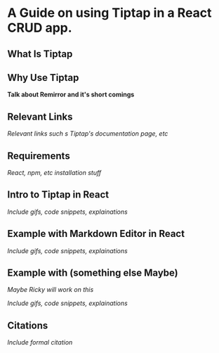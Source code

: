 # A Guide on using Tiptap in a React CRUD app.

## What Is Tiptap


## Why Use Tiptap

__Talk about Remirror and it's short comings__

## Relevant Links
_Relevant links such s Tiptap's documentation page, etc_

## Requirements
_React, npm, etc installation stuff_

## Intro to Tiptap in React

_Include gifs, code snippets, explainations_


## Example with Markdown Editor in React
_Include gifs, code snippets, explainations_


## Example with (something else Maybe)
_Maybe Ricky will work on this_

_Include gifs, code snippets, explainations_

## Citations
_Include formal citation_

